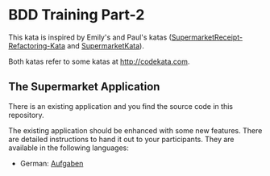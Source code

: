 # BDD Training Part-2 
This kata is inspired by Emily's and Paul's katas ([SupermarketReceipt-Refactoring-Kata](https://github.com/emilybache/SupermarketReceipt-Refactoring-Kata) and [SupermarketKata](https://github.com/paulroho/SupermarketKata)).

Both katas refer to some katas at http://codekata.com. 

## The Supermarket Application
There is an existing application and you find the source code in this repository.

The existing application should be enhanced with some new features. There are detailed instructions to hand it out to your participants. They are available in the following languages:

- German: [Aufgaben](Aufgabe.md)
